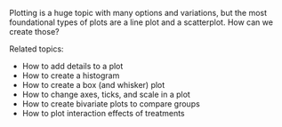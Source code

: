 
Plotting is a huge topic with many options and variations, but the most foundational types of plots are a line plot and a scatterplot.  How can we create those?

Related topics:

* How to add details to a plot
* How to create a histogram
* How to create a box (and whisker) plot
* How to change axes, ticks, and scale in a plot
* How to create bivariate plots to compare groups
* How to plot interaction effects of treatments

